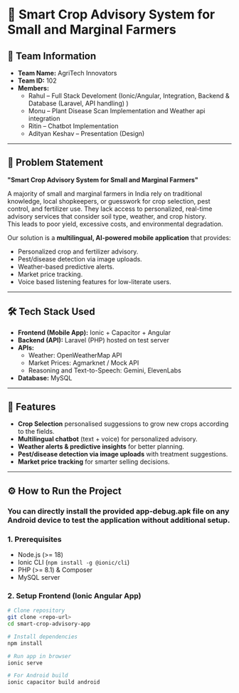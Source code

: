 # 🌱 Smart Crop Advisory System for Small and Marginal Farmers  

## 📌 Team Information
- **Team Name:** AgriTech Innovators  
- **Team ID:** 102  
- **Members:**  
  - Rahul – Full Stack Develoment (Ionic/Angular, Integration, Backend & Database (Laravel, API handling)  )  
  - Monu – Plant Disease Scan Implementation and Weather api integration
  - Ritin – Chatbot Implementation  
  - Adityan Keshav – Presentation (Design)  
---

## 📝 Problem Statement
**"Smart Crop Advisory System for Small and Marginal Farmers"**  

A majority of small and marginal farmers in India rely on traditional knowledge, local shopkeepers, or guesswork for crop selection, pest control, and fertilizer use. They lack access to personalized, real-time advisory services that consider soil type, weather, and crop history.  
This leads to poor yield, excessive costs, and environmental degradation.  

Our solution is a **multilingual, AI-powered mobile application** that provides:  
- Personalized crop and fertilizer advisory.  
- Pest/disease detection via image uploads.  
- Weather-based predictive alerts.  
- Market price tracking.  
- Voice based listening features for low-literate users.  

---

## 🛠️ Tech Stack Used
- **Frontend (Mobile App):** Ionic + Capacitor + Angular  
- **Backend (API):** Laravel (PHP) hosted on test server  
- **APIs:**  
  - Weather: OpenWeatherMap API  
  - Market Prices: Agmarknet / Mock API  
  - Reasoning and Text-to-Speech: Gemini, ElevenLabs 
- **Database:** MySQL  

---

## 🚀 Features
- **Crop Selection** personalised suggessions to grow new crops according to the fields.  
- **Multilingual chatbot** (text + voice) for personalized advisory.  
- **Weather alerts & predictive insights** for better planning.  
- **Pest/disease detection via image uploads** with treatment suggestions.  
- **Market price tracking** for smarter selling decisions.  

---

## ⚙️ How to Run the Project

### You can directly install the provided app-debug.apk file on any Android device to test the application without additional setup.

### 1. Prerequisites
- Node.js (>= 18)  
- Ionic CLI (`npm install -g @ionic/cli`)  
- PHP (>= 8.1) & Composer  
- MySQL server  

### 2. Setup Frontend (Ionic Angular App)
```bash
# Clone repository
git clone <repo-url>
cd smart-crop-advisory-app

# Install dependencies
npm install

# Run app in browser
ionic serve

# For Android build
ionic capacitor build android
